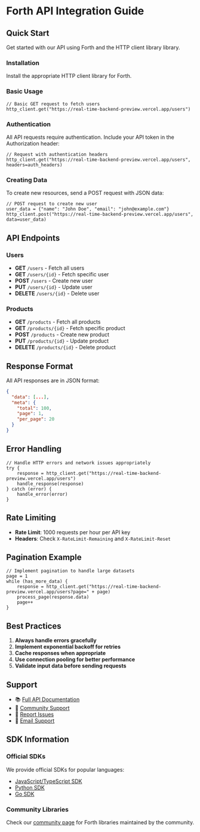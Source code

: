# Forth API Integration Guide

## Quick Start

Get started with our API using Forth and the HTTP client library library.

### Installation

Install the appropriate HTTP client library for Forth.

### Basic Usage

```forth
// Basic GET request to fetch users
http_client.get("https://real-time-backend-preview.vercel.app/users")
```

### Authentication

All API requests require authentication. Include your API token in the Authorization header:

```forth
// Request with authentication headers
http_client.get("https://real-time-backend-preview.vercel.app/users", headers=auth_headers)
```

### Creating Data

To create new resources, send a POST request with JSON data:

```forth
// POST request to create new user
user_data = {"name": "John Doe", "email": "john@example.com"}
http_client.post("https://real-time-backend-preview.vercel.app/users", data=user_data)
```

## API Endpoints

### Users
- **GET** `/users` - Fetch all users
- **GET** `/users/{id}` - Fetch specific user
- **POST** `/users` - Create new user
- **PUT** `/users/{id}` - Update user
- **DELETE** `/users/{id}` - Delete user

### Products
- **GET** `/products` - Fetch all products
- **GET** `/products/{id}` - Fetch specific product  
- **POST** `/products` - Create new product
- **PUT** `/products/{id}` - Update product
- **DELETE** `/products/{id}` - Delete product

## Response Format

All API responses are in JSON format:

```json
{
  "data": [...],
  "meta": {
    "total": 100,
    "page": 1,
    "per_page": 20
  }
}
```

## Error Handling

```forth
// Handle HTTP errors and network issues appropriately
try {
    response = http_client.get("https://real-time-backend-preview.vercel.app/users")
    handle_response(response)
} catch (error) {
    handle_error(error)
}
```

## Rate Limiting

- **Rate Limit**: 1000 requests per hour per API key
- **Headers**: Check `X-RateLimit-Remaining` and `X-RateLimit-Reset`

## Pagination Example

```forth
// Implement pagination to handle large datasets
page = 1
while (has_more_data) {
    response = http_client.get("https://real-time-backend-preview.vercel.app/users?page=" + page)
    process_page(response.data)
    page++
}
```

## Best Practices

1. **Always handle errors gracefully**
2. **Implement exponential backoff for retries**
3. **Cache responses when appropriate** 
4. **Use connection pooling for better performance**
5. **Validate input data before sending requests**

## Support

- 📚 [Full API Documentation](https://docs.your-domain.com)
- 💬 [Community Support](https://community.your-domain.com)
- 🐛 [Report Issues](https://github.com/your-org/api-issues)
- 📧 [Email Support](mailto:support@your-domain.com)

## SDK Information

### Official SDKs

We provide official SDKs for popular languages:
- [JavaScript/TypeScript SDK](https://npm.com/@your-org/api-sdk)
- [Python SDK](https://pypi.org/project/your-org-api/)
- [Go SDK](https://github.com/your-org/go-sdk)

### Community Libraries

Check our [community page](https://community.your-domain.com/sdks) for Forth libraries maintained by the community.
